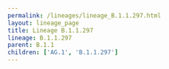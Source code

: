 ```yaml
---
permalink: /lineages/lineage_B.1.1.297.html
layout: lineage_page
title: Lineage B.1.1.297
lineage: B.1.1.297
parent: B.1.1
children: ['AG.1', 'B.1.1.297']
---
```

